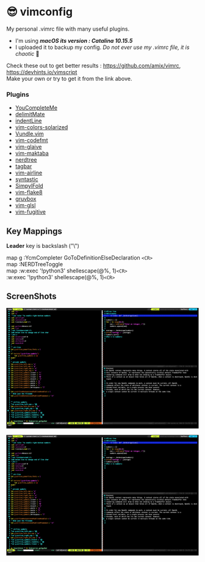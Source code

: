 # :sunglasses:	 vimconfig 
My personal .vimrc file with many useful plugins. <br>
 * I'm using _**macOS its version : Catalina 10.15.5**_ <br>
 * I uploaded it to backup my config. _Do not ever use my .vimrc file, it is chaotic_ :exploding_head:	

Check these out to get better results : https://github.com/amix/vimrc, https://devhints.io/vimscript <br>
Make your own or try to get it from the link above.

###  Plugins 
* [YouCompleteMe](https://github.com/ycm-core/YouCompleteMe) <br> 
* [delimitMate](https://github.com/Raimondi/delimitMate) <br>
* [indentLine](https://github.com/Yggdroot/indentLine) <br>
* [vim-colors-solarized](https://github.com/altercation/vim-colors-solarized) <br>
* [Vundle.vim](https://github.com/VundleVim/Vundle.vim) <br>
* [vim-codefmt](https://github.com/google/vim-codefmt) <br>
* [vim-glaive](https://github.com/google/vim-glaive) <br>
* [vim-maktaba](https://github.com/google/vim-maktaba) <br>
* [nerdtree](https://github.com/preservim/nerdtree) <br>
* [tagbar](https://github.com/majutsushi/tagbar) <br>
* [vim-airline](https://github.com/vim-airline/vim-airline) <br>
* [syntastic](https://github.com/vim-airline/vim-airline) <br>
* [SimpylFold](https://github.com/tmhedberg/SimpylFold) <br>
* [vim-flake8](https://github.com/nvie/vim-flake8) <br>
* [gruvbox](https://github.com/morhetz/gruvbox) <br>
* [vim-glsl](https://github.com/tikhomirov/vim-glsl) <br>
* [vim-fugitive](https://github.com/tpope/vim-fugitive) <br>
  
## Key Mappings
**Leader** key is backslash ("\\")

map <leader>g  :YcmCompleter GoToDefinitionElseDeclaration `<CR>`
<br>
map <F2> :NERDTreeToggle<CR> <br> 
map <buffer> <F9> :w<CR>:exec '!python3' shellescape(@%, 1)`<CR>`<br>
<buffer> <F9> <esc>:w<CR>:exec '!python3' shellescape(@%, 1)`<CR>`

## ScreenShots

 ![Alt text](SSNEW2.png
 "vim-buffers")
 
 ![Alt text](SSNEW2.png
 "vim-splitwindows")

